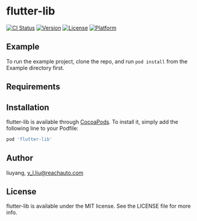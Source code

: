 # flutter-lib

[![CI Status](https://img.shields.io/travis/liuyang/flutter-lib.svg?style=flat)](https://travis-ci.org/liuyang/flutter-lib)
[![Version](https://img.shields.io/cocoapods/v/flutter-lib.svg?style=flat)](https://cocoapods.org/pods/flutter-lib)
[![License](https://img.shields.io/cocoapods/l/flutter-lib.svg?style=flat)](https://cocoapods.org/pods/flutter-lib)
[![Platform](https://img.shields.io/cocoapods/p/flutter-lib.svg?style=flat)](https://cocoapods.org/pods/flutter-lib)

## Example

To run the example project, clone the repo, and run `pod install` from the Example directory first.

## Requirements

## Installation

flutter-lib is available through [CocoaPods](https://cocoapods.org). To install
it, simply add the following line to your Podfile:

```ruby
pod 'flutter-lib'
```

## Author

liuyang, y_l.liu@reachauto.com

## License

flutter-lib is available under the MIT license. See the LICENSE file for more info.
